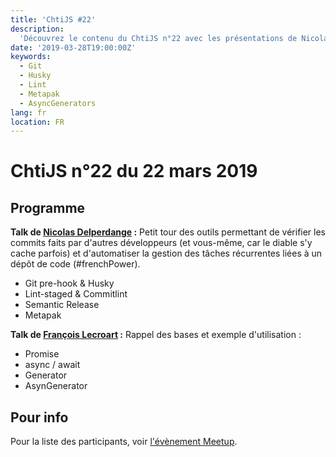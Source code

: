 ```yaml
---
title: 'ChtiJS #22'
description:
  'Découvrez le contenu du ChtiJS n°22 avec les présentations de Nicolas Delperdange et François Lecroart.'
date: '2019-03-28T19:00:00Z'
keywords:
  - Git
  - Husky
  - Lint
  - Metapak
  - AsyncGenerators
lang: fr
location: FR
---
```


# ChtiJS n°22 du 22 mars 2019

## Programme

**Talk de [Nicolas Delperdange](https://twitter.com/NDelpi) :**
Petit tour des outils permettant de vérifier les commits faits par d'autres développeurs (et vous-même, car le diable s'y cache parfois) et d'automatiser la gestion des tâches récurrentes liées à un dépôt de code (#frenchPower).

- Git pre-hook & Husky
- Lint-staged & Commitlint
- Semantic Release
- Metapak

**Talk de [François Lecroart](https://www.linkedin.com/in/francois-lecroart/) :**
Rappel des bases et exemple d'utilisation :
- Promise
- async / await
- Generator
- AsynGenerator

## Pour info

Pour la liste des participants, voir
[l'évènement Meetup](https://www.meetup.com/francejs/events/259595171/).
